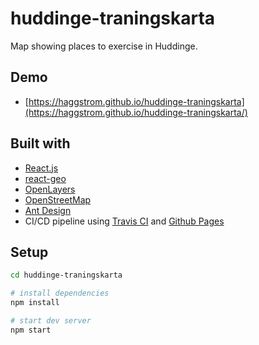 # huddinge-traningskarta

Map showing places to exercise in Huddinge.

## Demo

- [https://haggstrom.github.io/huddinge-traningskarta](https://haggstrom.github.io/huddinge-traningskarta/)

## Built with

- [React.js](https://reactjs.org/)
- [react-geo](https://terrestris.github.io/react-geo/)
- [OpenLayers](https://openlayers.org/)
- [OpenStreetMap](https://www.openstreetmap.org/)
- [Ant Design](https://ant.design/)
- CI/CD pipeline using [Travis CI](https://travis-ci.org/) and [Github Pages](https://pages.github.com/)

## Setup

```bash
cd huddinge-traningskarta

# install dependencies
npm install

# start dev server
npm start
```
